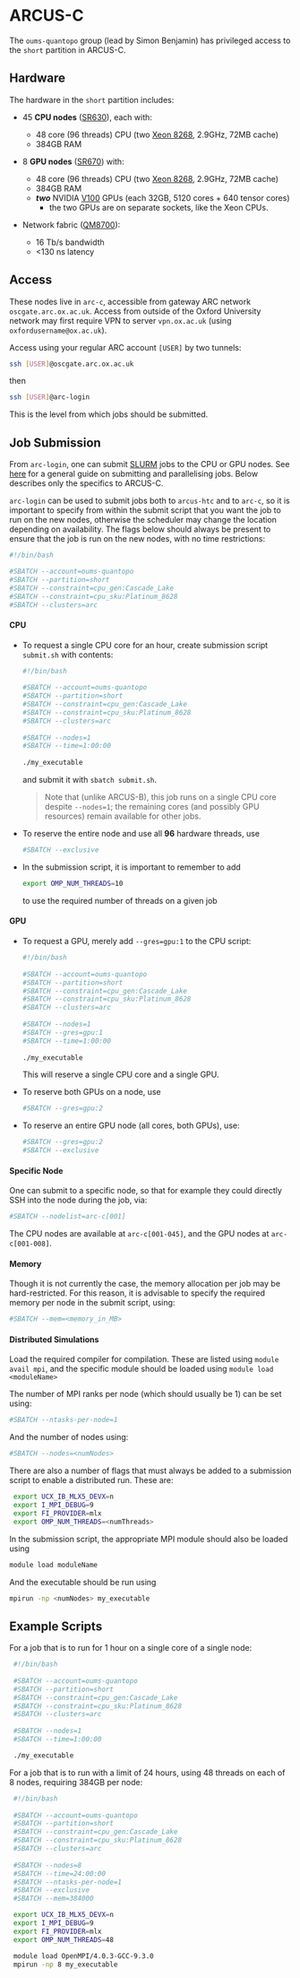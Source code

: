 ARCUS-C
=============

The `oums-quantopo` group (lead by Simon Benjamin) has privileged access to the `short` partition in ARCUS-C.

## Hardware

The hardware in the `short` partition includes:

- 45 **CPU nodes** ([SR630](https://lenovopress.com/lp0643.pdf)), each with:
  * 48 core (96 threads) CPU (two [Xeon 8268](https://ark.intel.com/content/www/us/en/ark/products/192481/intel-xeon-platinum-8268-processor-35-75m-cache-2-90-ghz.html), 2.9GHz, 72MB cache)
  * 384GB RAM
 
- 8 **GPU nodes** ([SR670](https://lenovopress.com/lp0923.pdf)) with:
  * 48 core (96 threads) CPU (two [Xeon 8268](https://ark.intel.com/content/www/us/en/ark/products/192481/intel-xeon-platinum-8268-processor-35-75m-cache-2-90-ghz.html), 2.9GHz, 72MB cache)
  * 384GB RAM
  * ***two*** NVIDIA [V100](https://images.nvidia.com/content/technologies/volta/pdf/tesla-volta-v100-datasheet-letter-fnl-web.pdf) GPUs (each 32GB, 5120 cores + 640 tensor cores)
    - the two GPUs are on separate sockets, like the Xeon CPUs.
   
- Network fabric ([QM8700](https://www.mellanox.com/products/infiniband-switches/QM8700)):
  * 16 Tb/s bandwidth
  * <130 ns latency
 
 
## Access

These nodes live in `arc-c`, accessible from gateway ARC network `oscgate.arc.ox.ac.uk`. Access from outside of the Oxford University network may first require VPN to server `vpn.ox.ac.uk` (using `oxfordusername@ox.ac.uk`). 

Access using your regular ARC account `[USER]` by two tunnels:

```bash
ssh [USER]@oscgate.arc.ox.ac.uk
```
then
```bash
ssh [USER]@arc-login
```

This is the level from which jobs should be submitted. 

## Job Submission

From `arc-login`, one can submit [SLURM](https://slurm.schedmd.com/documentation.html) jobs to the CPU or GPU nodes. See [here](slurmguide.md) for a general guide on submitting and parallelising jobs. Below describes only the specifics to ARCUS-C.

`arc-login` can be used to submit jobs both to `arcus-htc` and to `arc-c`, so it is important to specify from within the submit script that you want the job to run on the new nodes, otherwise the scheduler may change the location depending on availability. The flags below should always be present to ensure that the job is run on the new nodes, with no time restrictions:

  ```bash
  #!/bin/bash

  #SBATCH --account=oums-quantopo
  #SBATCH --partition=short
  #SBATCH --constraint=cpu_gen:Cascade_Lake
  #SBATCH --constraint=cpu_sku:Platinum_8628
  #SBATCH --clusters=arc 
  ```



#### CPU

- To request a single CPU core for an hour, create submission script `submit.sh` with contents:
  ```bash
  #!/bin/bash
   
  #SBATCH --account=oums-quantopo
  #SBATCH --partition=short
  #SBATCH --constraint=cpu_gen:Cascade_Lake
  #SBATCH --constraint=cpu_sku:Platinum_8628
  #SBATCH --clusters=arc 
   
  #SBATCH --nodes=1
  #SBATCH --time=1:00:00
   
  ./my_executable
  ```
  and submit it with `sbatch submit.sh`.
  > Note that (unlike ARCUS-B), this job runs on a single CPU core despite `--nodes=1`; the remaining cores (and possibly GPU resources) remain available for other jobs.

- To reserve the entire node and use all **96** hardware threads, use 
  ```bash
  #SBATCH --exclusive
  ```

- In the submission script, it is important to remember to add
  ```bash
  export OMP_NUM_THREADS=10
  ``` 
  to use the required number of threads on a given job

#### GPU

- To request a GPU, merely add `--gres=gpu:1` to the CPU script:
  ```bash
  #!/bin/bash
   
  #SBATCH --account=oums-quantopo
  #SBATCH --partition=short
  #SBATCH --constraint=cpu_gen:Cascade_Lake
  #SBATCH --constraint=cpu_sku:Platinum_8628
  #SBATCH --clusters=arc 
   
  #SBATCH --nodes=1
  #SBATCH --gres=gpu:1
  #SBATCH --time=1:00:00
   
  ./my_executable
  ```
  This will reserve a single CPU core and a single GPU.

- To reserve both GPUs on a node, use 
  ```bash
  #SBATCH --gres=gpu:2
  ```

- To reserve an entire GPU node (all cores, both GPUs), use:
  ```bash
  #SBATCH --gres=gpu:2
  #SBATCH --exclusive
  ```
 

#### Specific Node

One can submit to a specific node, so that for example they could directly SSH into the node during the job, via:
 ```bash
 #SBATCH --nodelist=arc-c[001]
 ```
The CPU nodes are available at `arc-c[001-045]`, and the GPU nodes at `arc-c[001-008]`. 


#### Memory

Though it is not currently the case, the memory allocation per job may be hard-restricted. For this reason, it is advisable to specify the required memory per node in the submit script, using:

 ```bash
 #SBATCH --mem=<memory_in_MB>
 ```

#### Distributed Simulations

Load the required compiler for compilation. These are listed using `module avail mpi`, and the specific module should be loaded using `module load <moduleName>`

The number of MPI ranks per node (which should usually be 1) can be set using:
 ```bash
 #SBATCH --ntasks-per-node=1
 ```

And the number of nodes using:
 ```bash
 #SBATCH --nodes=<numNodes>
 ```

There are also a number of flags that must always be added to a submission script to enable a distributed run. These are:

 ```bash
  export UCX_IB_MLX5_DEVX=n
  export I_MPI_DEBUG=9
  export FI_PROVIDER=mlx
  export OMP_NUM_THREADS=<numThreads>
 ```

In the submission script, the appropriate MPI module should also be loaded using 
 ```bash
 module load moduleName
 ```
 And the executable should be run using
 ```bash
 mpirun -np <numNodes> my_executable
 ```

## Example Scripts
 
For a job that is to run for 1 hour on a single core of a single node:

 ```bash
  #!/bin/bash
   
  #SBATCH --account=oums-quantopo
  #SBATCH --partition=short
  #SBATCH --constraint=cpu_gen:Cascade_Lake
  #SBATCH --constraint=cpu_sku:Platinum_8628
  #SBATCH --clusters=arc 
   
  #SBATCH --nodes=1
  #SBATCH --time=1:00:00

  ./my_executable
  ```

For a job that is to run with a limit of 24 hours, using 48 threads on each of 8 nodes, requiring 384GB per node:

 ```bash
  #!/bin/bash
   
  #SBATCH --account=oums-quantopo
  #SBATCH --partition=short
  #SBATCH --constraint=cpu_gen:Cascade_Lake
  #SBATCH --constraint=cpu_sku:Platinum_8628
  #SBATCH --clusters=arc 
   
  #SBATCH --nodes=8
  #SBATCH --time=24:00:00
  #SBATCH --ntasks-per-node=1
  #SBATCH --exclusive
  #SBATCH --mem=384000

  export UCX_IB_MLX5_DEVX=n
  export I_MPI_DEBUG=9
  export FI_PROVIDER=mlx
  export OMP_NUM_THREADS=48

  module load OpenMPI/4.0.3-GCC-9.3.0
  mpirun -np 8 my_executable
  ```
